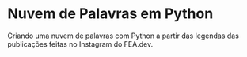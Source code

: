 # Nuvem de Palavras em Python
Criando uma nuvem de palavras com Python a partir das legendas das publicações feitas no Instagram do FEA.dev.
